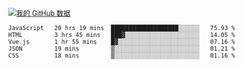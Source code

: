 [![我的 GitHub 数据](https://github-readme-stats.vercel.app/api?username=unbrain&?theme=dark)]()

<!--START_SECTION:waka-->
```text
JavaScript   20 hrs 19 mins  ███████████████████░░░░░░   75.93 % 
HTML         3 hrs 45 mins   ███▓░░░░░░░░░░░░░░░░░░░░░   14.05 % 
Vue.js       1 hr 55 mins    █▓░░░░░░░░░░░░░░░░░░░░░░░   07.16 % 
JSON         19 mins         ▒░░░░░░░░░░░░░░░░░░░░░░░░   01.21 % 
CSS          18 mins         ▒░░░░░░░░░░░░░░░░░░░░░░░░   01.16 % 
```
<!--END_SECTION:waka-->
